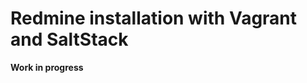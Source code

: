 Redmine installation with Vagrant and SaltStack
===============================================
**Work in progress**
